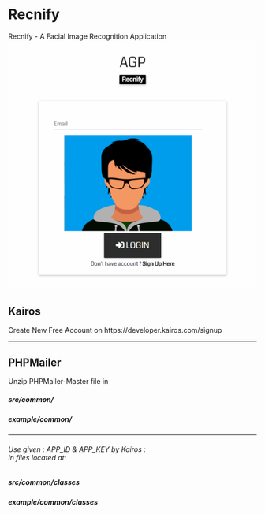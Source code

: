 # Recnify
Recnify - A Facial Image Recognition Application
![alt text](https://github.com/adi987123/Recnify/blob/master/images/git-main.jpg)

<h2>Kairos</h2>
Create New Free Account on https://developer.kairos.com/signup<br>
<hr>

<h2>PHPMailer</h2>
Unzip PHPMailer-Master file in
<h5>src/common/</h5><h5>example/common/</h5>
<hr>

<h6>
Use given : APP_ID & APP_KEY by Kairos :<br>
in files located at:<h5>src/common/classes</h5><h5>example/common/classes</h5>
</h6>
